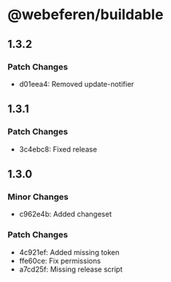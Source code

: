 # @webeferen/buildable

## 1.3.2

### Patch Changes

- d01eea4: Removed update-notifier

## 1.3.1

### Patch Changes

- 3c4ebc8: Fixed release

## 1.3.0

### Minor Changes

- c962e4b: Added changeset

### Patch Changes

- 4c921ef: Added missing token
- ffe60ce: Fix permissions
- a7cd25f: Missing release script
